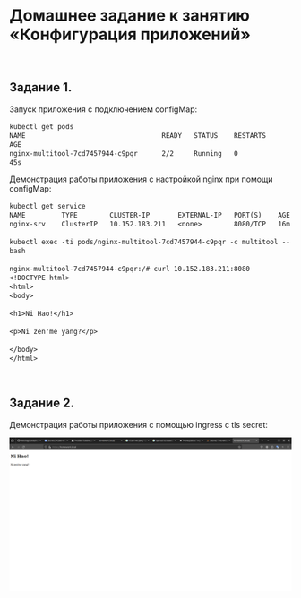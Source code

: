 # Домашнее задание к занятию «Конфигурация приложений»

<br>

## Задание 1.

Запуск приложения с подключением configMap:

```
kubectl get pods 
NAME                                  READY   STATUS    RESTARTS       AGE
nginx-multitool-7cd7457944-c9pqr      2/2     Running   0              45s
```

Демонстрация работы приложения с настройкой nginx при помощи configMap:

```
kubectl get service
NAME         TYPE        CLUSTER-IP       EXTERNAL-IP   PORT(S)    AGE
nginx-srv    ClusterIP   10.152.183.211   <none>        8080/TCP   16m

kubectl exec -ti pods/nginx-multitool-7cd7457944-c9pqr -c multitool -- bash

nginx-multitool-7cd7457944-c9pqr:/# curl 10.152.183.211:8080
<!DOCTYPE html>
<html>
<body>

<h1>Ni Hao!</h1>

<p>Ni zen'me yang?</p>

</body>
</html>
```
<br>

## Задание 2. 

Демонстрация работы приложения с помощью ingress с tls secret:

![My web-page](./content/my_web_page.png)